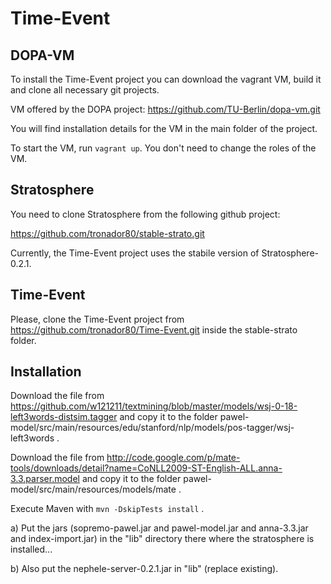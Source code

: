 Time-Event
==========

## DOPA-VM

To install the Time-Event project you can download the vagrant VM, build it and clone all necessary git projects.

VM offered by the DOPA project:
https://github.com/TU-Berlin/dopa-vm.git

You will find installation details for the VM in the main folder of the project.

To start the VM, run `vagrant up`. You don't need to change the roles of the VM.

## Stratosphere

You need to clone Stratosphere from the following github project:

https://github.com/tronador80/stable-strato.git

Currently, the Time-Event project uses the stabile version of Stratosphere-0.2.1.

## Time-Event

Please, clone the Time-Event project from https://github.com/tronador80/Time-Event.git inside the stable-strato folder.

## Installation

Download the file from https://github.com/w121211/textmining/blob/master/models/wsj-0-18-left3words-distsim.tagger
and copy it to the folder pawel-model/src/main/resources/edu/stanford/nlp/models/pos-tagger/wsj-left3words .

Download the file from http://code.google.com/p/mate-tools/downloads/detail?name=CoNLL2009-ST-English-ALL.anna-3.3.parser.model
and copy it to the folder pawel-model/src/main/resources/models/mate .

Execute Maven with `mvn -DskipTests install` .

a) Put the jars (sopremo-pawel.jar and pawel-model.jar and anna-3.3.jar 
and index-import.jar) in the "lib" directory there where the stratosphere is installed...

b) Also put the nephele-server-0.2.1.jar in "lib" (replace existing). 
